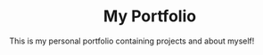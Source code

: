 <h1 align="center"> My Portfolio </h1>


This is my personal portfolio containing projects and about myself!